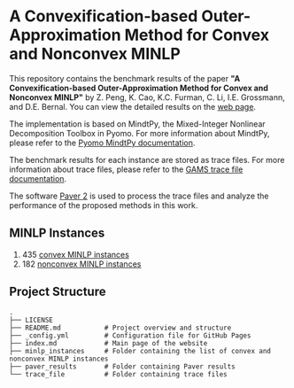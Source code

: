 # A Convexification-based Outer-Approximation Method for Convex and Nonconvex MINLP

This repository contains the benchmark results of the paper **"A Convexification-based Outer-Approximation Method for Convex and Nonconvex MINLP"** by Z. Peng, K. Cao, K.C. Furman, C. Li, I.E. Grossmann, and D.E. Bernal. You can view the detailed results on the [web page](https://github.com/SECQUOIA/Convexification-based-OA-Benchmark/).

The implementation is based on MindtPy, the Mixed-Integer Nonlinear Decomposition Toolbox in Pyomo. For more information about MindtPy, please refer to the [Pyomo MindtPy documentation](https://pyomo.readthedocs.io/en/stable/contributed_packages/mindtpy.html).

The benchmark results for each instance are stored as trace files. For more information about trace files, please refer to the [GAMS trace file documentation](https://www.gams.com/latest/docs/UG_SolverUsage.html#UG_SolverUsage_TraceFile).

The software [Paver 2](https://github.com/coin-or/Paver) is used to process the trace files and analyze the performance of the proposed methods in this work.

## MINLP Instances

1. 435 [convex MINLP instances](https://github.com/SECQUOIA/Convexification-based-OA-Benchmark/minlp_instances/convex_instances.txt)
2. 182 [nonconvex MINLP instances](https://github.com/SECQUOIA/Convexification-based-OA-Benchmark/minlp_instances/nonconvex_instances.txt)

## Project Structure

```plaintext
.
├── LICENSE
├── README.md           # Project overview and structure
├── _config.yml         # Configuration file for GitHub Pages
├── index.md            # Main page of the website
├── minlp_instances     # Folder containing the list of convex and nonconvex MINLP instances
├── paver_results       # Folder containing Paver results
└── trace_file          # Folder containing trace files
```
